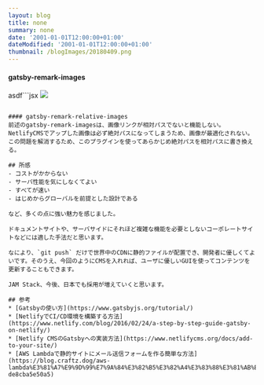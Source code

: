 ```yaml
---
layout: blog
title: none
summary: none
date: '2001-01-01T12:00:00+01:00'
dateModified: '2001-01-01T12:00:00+01:00'
thumbnail: /blogImages/20180409.png
---
```



#### gatsby-remark-images
asdf```jsx
<img
  src="/static/20180409-cc8c83772885665d168373b6dc1c9bf7-2f183.png"
  srcset="
    /static/20180409-cc8c83772885665d168373b6dc1c9bf7-67829.png 125w,
    /static/20180409-cc8c83772885665d168373b6dc1c9bf7-5c59f.png 250w,
    /static/20180409-cc8c83772885665d168373b6dc1c9bf7-2f183.png 500w,
    /static/20180409-cc8c83772885665d168373b6dc1c9bf7-c93e8.png 750w,
    /static/20180409-cc8c83772885665d168373b6dc1c9bf7-4e628.png 1000w,
    /static/20180409-cc8c83772885665d168373b6dc1c9bf7-9260f.png 1463w"
 sizes="(max-width: 500px) 100vw, 500px"
/>
```

#### gatsby-remark-relative-images
前述のgatsby-remark-imagesは、画像リンクが相対パスでないと機能しない。NetlifyCMSでアップした画像は必ず絶対パスになってしまうため、画像が最適化されない。この問題を解消するため、このプラグインを使ってあらかじめ絶対パスを相対パスに書き換える。

## 所感
- コストがかからない
- サーバ性能を気にしなくてよい
- すべてが速い
- はじめからグローバルを前提とした設計である

など、多くの点に強い魅力を感じました。

ドキュメントサイトや、サーバサイドにそれほど複雑な機能を必要としないコーポレートサイトなどには適した手法だと思います。

なにより、`git push` だけで世界中のCDNに静的ファイルが配置でき、開発者に優しくてよいです。そのうえ、今回のようにCMSを入れれば、ユーザに優しいGUIを使ってコンテンツを更新することもできます。

JAM Stack、今後、日本でも採用が増えていくと思います。

## 参考
* [Gatsbyの使い方](https://www.gatsbyjs.org/tutorial/)
* [NetlifyでCI/CD環境を構築する方法](https://www.netlify.com/blog/2016/02/24/a-step-by-step-guide-gatsby-on-netlify/)
* [Netlify CMSのGatsbyへの実装方法](https://www.netlifycms.org/docs/add-to-your-site/)
* [AWS Lambdaで静的サイトにメール送信フォームを作る簡単な方法](https://blog.craftz.dog/aws-lambda%E3%81%A7%E9%9D%99%E7%9A%84%E3%82%B5%E3%82%A4%E3%83%88%E3%81%AB%E3%83%A1%E3%83%BC%E3%83%AB%E9%80%81%E4%BF%A1%E3%83%95%E3%82%A9%E3%83%BC%E3%83%A0%E3%82%92%E4%BD%9C%E3%82%8B%E7%B0%A1%E5%8D%98%E3%81%AA%E6%96%B9%E6%B3%95-de8cba5e50a5)
